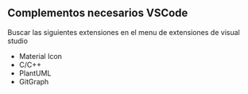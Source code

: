 ## Complementos necesarios VSCode

Buscar las siguientes extensiones en el menu de extensiones de visual studio

- Material Icon
- C/C++
- PlantUML
- GitGraph